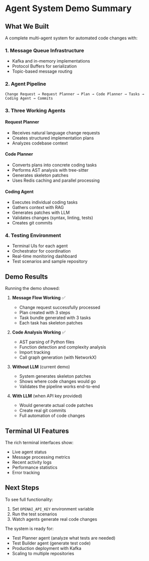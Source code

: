 # Agent System Demo Summary

## What We Built

A complete multi-agent system for automated code changes with:

### 1. **Message Queue Infrastructure**
- Kafka and in-memory implementations
- Protocol Buffers for serialization
- Topic-based message routing

### 2. **Agent Pipeline**
```
Change Request → Request Planner → Plan → Code Planner → Tasks → Coding Agent → Commits
```

### 3. **Three Working Agents**

#### Request Planner
- Receives natural language change requests
- Creates structured implementation plans
- Analyzes codebase context

#### Code Planner  
- Converts plans into concrete coding tasks
- Performs AST analysis with tree-sitter
- Generates skeleton patches
- Uses Redis caching and parallel processing

#### Coding Agent
- Executes individual coding tasks
- Gathers context with RAG
- Generates patches with LLM
- Validates changes (syntax, linting, tests)
- Creates git commits

### 4. **Testing Environment**
- Terminal UIs for each agent
- Orchestrator for coordination
- Real-time monitoring dashboard
- Test scenarios and sample repository

## Demo Results

Running the demo showed:

1. **Message Flow Working** ✅
   - Change request successfully processed
   - Plan created with 3 steps
   - Task bundle generated with 3 tasks
   - Each task has skeleton patches

2. **Code Analysis Working** ✅
   - AST parsing of Python files
   - Function detection and complexity analysis
   - Import tracking
   - Call graph generation (with NetworkX)

3. **Without LLM** (current demo)
   - System generates skeleton patches
   - Shows where code changes would go
   - Validates the pipeline works end-to-end

4. **With LLM** (when API key provided)
   - Would generate actual code patches
   - Create real git commits
   - Full automation of code changes

## Terminal UI Features

The rich terminal interfaces show:
- Live agent status
- Message processing metrics
- Recent activity logs
- Performance statistics
- Error tracking

## Next Steps

To see full functionality:
1. Set `OPENAI_API_KEY` environment variable
2. Run the test scenarios
3. Watch agents generate real code changes

The system is ready for:
- Test Planner agent (analyze what tests are needed)
- Test Builder agent (generate test code)
- Production deployment with Kafka
- Scaling to multiple repositories
